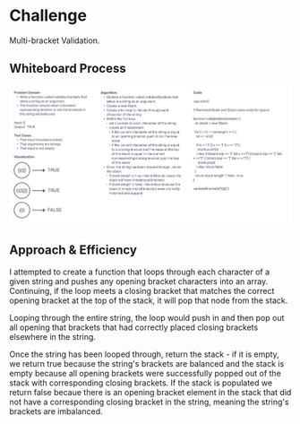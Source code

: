 # Challenge
Multi-bracket Validation.

## Whiteboard Process
![insertShift](./stack-queue-brackets.png)

## Approach & Efficiency
I attempted to create a function that loops through each character of a given string and pushes any opening bracket characters into an array. Continuing, if the loop meets a closing bracket that matches the correct opening bracket at the top of the stack, it will pop that node from the stack.

Looping through the entire string, the loop would push in and then pop out all opening that brackets that had correctly placed closing brackets elsewhere in the string.

Once the string has been looped through, return the stack - if it is empty, we return true because the string's brackets are balanced and the stack is empty because all opening brackets were successfully popped out of the stack with corresponding closing brackets. If the stack is populated we return false becaue there is an opening bracket element in the stack that did not have a corresponding closing bracket in the string, meaning the string's brackets are imbalanced.
